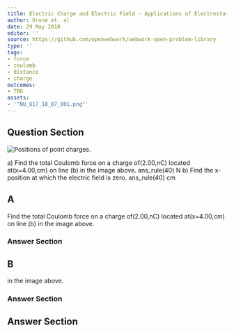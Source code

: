 ```yaml
---
title: Electric Charge and Electric Field - Applications of Electrostatics
author: Urone et. al
date: 29 May 2018
editor: ''
source: https://github.com/openwebwork/webwork-open-problem-library
type: ''
tags:
- force
- coulomb
- distance
- charge
outcomes:
- TBD
assets:
- '"NU_U17_18_07_001.png"'
---
```


## Question Section 

![Positions of point charges.]("NU_U17_18_07_001.png")

a) Find the total Coulomb force on a charge of(2.00,nC) located at(x=4.00,cm) on line (b) in the image above.
ans_rule(40) N
b) Find the x-position at which the electric field is zero.
ans_rule(40) cm

## A
Find the total Coulomb force on a charge of(2.00,nC) located at(x=4.00,cm) on line (b) in the image above.
### Answer Section
## B
in the image above.
### Answer Section


## Answer Section

